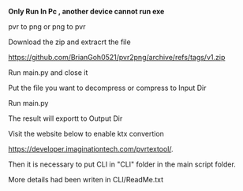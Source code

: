 **Only Run In Pc , another device cannot run exe**

pvr to png or png to pvr

Download the zip and extracrt the file

https://github.com/BrianGoh0521/pvr2png/archive/refs/tags/v1.zip

Run main.py and close it

Put the file you want to decompress or compress to Input Dir

Run main.py

The result will exportt to Output Dir

Visit the website below to enable ktx convertion

https://developer.imaginationtech.com/pvrtextool/.

Then it is necessary to put CLI in "CLI" folder in the main script folder.

More details had been writen in CLI/ReadMe.txt
